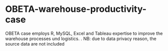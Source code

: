 # OBETA-warehouse-productivity-case
OBETA case employs R, MySQL, Excel and Tableau expertise to  improve the warehouse processes und logistics.  . NB: due to data privacy reason, the source data are not included
